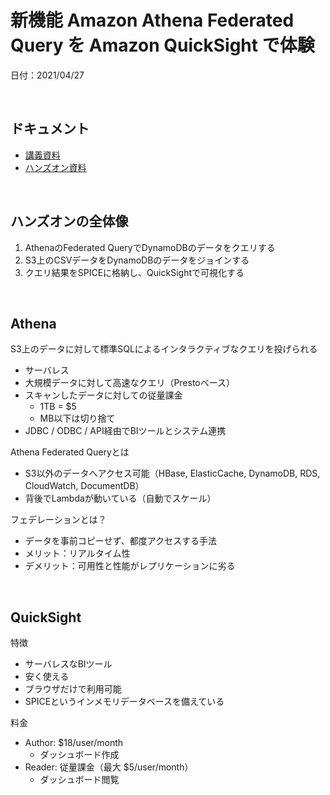 # 新機能 Amazon Athena Federated Query を Amazon QuickSight で体験

日付：2021/04/27

<br>

## ドキュメント
- [講義資料](https://contents-s3-bucket.s3-ap-northeast-1.amazonaws.com/documents/aws/20210427_Athena-DDB-QuickSight.pdf)
- [ハンズオン資料](https://contents-s3-bucket.s3-ap-northeast-1.amazonaws.com/documents/aws/20210427_Athena-DDB-QuickSight-Handson.zip)

<br>

## ハンズオンの全体像
1. AthenaのFederated QueryでDynamoDBのデータをクエリする
2. S3上のCSVデータをDynamoDBのデータをジョインする
3. クエリ結果をSPICEに格納し、QuickSightで可視化する

<br>

## Athena
S3上のデータに対して標準SQLによるインタラクティブなクエリを投げられる
- サーバレス
- 大規模データに対して高速なクエリ（Prestoベース）
- スキャンしたデータに対しての従量課金
    - 1TB = $5
    - MB以下は切り捨て
- JDBC / ODBC / API経由でBIツールとシステム連携

Athena Federated Queryとは
- S3以外のデータへアクセス可能（HBase, ElasticCache, DynamoDB, RDS, CloudWatch, DocumentDB）
- 背後でLambdaが動いている（自動でスケール）

フェデレーションとは？
- データを事前コピーせず、都度アクセスする手法
- メリット：リアルタイム性
- デメリット：可用性と性能がレプリケーションに劣る

<br>

## QuickSight
特徴
- サーバレスなBIツール
- 安く使える
- ブラウザだけで利用可能
- SPICEというインメモリデータベースを備えている

料金
- Author: $18/user/month
    - ダッシュボード作成
- Reader: 従量課金（最大 $5/user/month）
    - ダッシュボード閲覧

